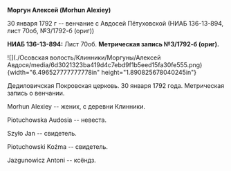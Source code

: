 **Моргун Алексей (Morhun Alexiey)**

30 января 1792 г -- венчание с Авдосей Пётуховской (НИАБ 136-13-894,
лист 70об, №3/1792-б (ориг))

**НИАБ 136-13-894:** Лист 70об. **Метрическая запись №3/1792-б (ориг).**

![](./Осовская волость/Клинники/Моргуны/Алексей Авдося/media/6d3021323ba419d4c7ebd9f1b5eed15fa30fe555.png){width="6.496527777777778in"
height="1.890825678040245in"}

Дедиловичская Покровская церковь. 30 января 1792 года. Метрическая
запись о венчании.

Morhun Alexiey -- жених, с деревни Клинники.

Piotuchowska Audosia -- невеста.

Szyło Jan -- свидетель.

Piotuchowski Koźma -- свидетель.

Jazgunowicz Antoni -- ксёндз.
